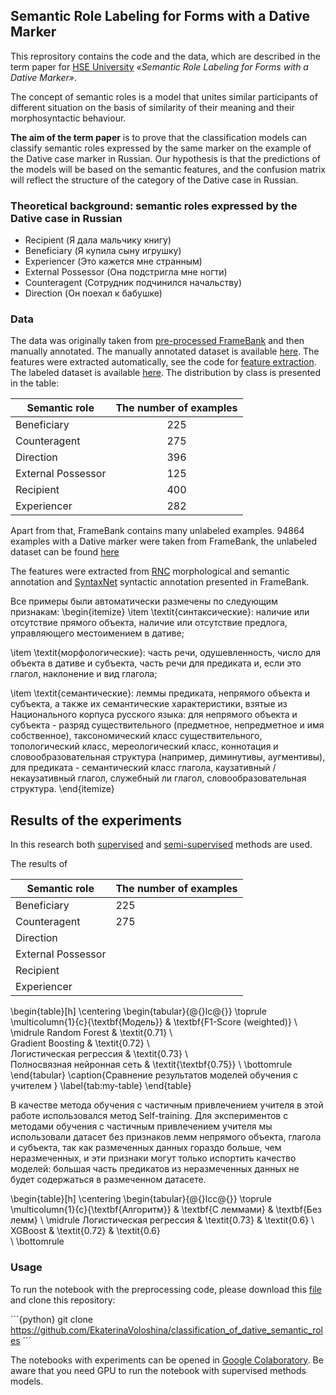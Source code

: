 ## Semantic Role Labeling for Forms with a Dative Marker 

This reprository contains the code and the data, which are described in the term paper for [HSE University](https://www.hse.ru/ba/ling) *«Semantic Role Labeling for Forms with a Dative Marker»*. 

The concept of semantic roles is a model that unites similar participants of different situation on the basis of similarity of their meaning and their morphosyntactic behaviour. 

**The aim of the term paper** is to prove that the classification models can classify semantic roles expressed by the same marker on the example of the Dative case marker in Russian. Our hypothesis is that the predictions of the models will be based on the semantic features, and the confusion matrix will reflect the structure of the category of the Dative case in Russian. 

### Theoretical background: semantic roles expressed by the Dative case in Russian

* Recipient (Я дала мальчику книгу)
* Beneficiary (Я купила сыну игрушку)
* Experiencer (Это кажется мне странным)
* External Possessor (Она подстригла мне ногти)
* Counteragent (Сотрудник подчинился начальству)
* Direction (Он поехал к бабушке)

### Data

The data was originally taken from [pre-processed FrameBank](http://nlp.isa.ru/framebank_parser/data/annotated_corpus_fixed+syntaxnet.json) and then manually annotated. The manually annotated dataset is available [here](https://github.com/EkaterinaVoloshina/classification_of_dative_semantic_roles/blob/main/data/data_from_framebank.csv). The features were extracted automatically, see the code for [feature extraction](https://github.com/EkaterinaVoloshina/classification_of_dative_semantic_roles/blob/main/notebooks/preprocessing.ipynb).  The labeled dataset is available [here](https://github.com/EkaterinaVoloshina/classification_of_dative_semantic_roles/blob/main/data/annotated_data.csv). The distribution by class is presented in the table:

| Semantic role | The number of examples |
| ------------- | :--------------------: |
| Beneficiary   |           225          |                      
| Counteragent  |           275          |   
| Direction     |           396          | 
| External Possessor |      125          |
| Recipient     |           400          |
| Experiencer   |           282          |

Apart from that, FrameBank contains many unlabeled examples. 94864 examples with a Dative marker were taken from FrameBank, the unlabeled dataset can be found [here](https://github.com/EkaterinaVoloshina/classification_of_dative_semantic_roles/blob/main/data/unannotated_data.csv)

The features were extracted from [RNC](https://ruscorpora.ru/new/) morphological and semantic annotation and [SyntaxNet](https://ai.googleblog.com/2016/05/announcing-syntaxnet-worlds-most.html) syntactic annotation presented in FrameBank.

Все примеры были автоматически размечены по следующим признакам:
\begin{itemize}
\item \textit{синтаксические}: наличие или отсутствие прямого объекта, наличие или отсутствие предлога, управляющего местоимением в дативе;

\item \textit{морфологические}: часть речи, одушевленность, число для объекта в дативе и субъекта, часть речи для предиката и, если это глагол, наклонение и вид глагола;

\item \textit{семантические}: леммы предиката, непрямого объекта и субъекта, а также их семантические характеристики, взятые из Национального корпуса русского языка: для непрямого объекта и субъекта - разряд существительного (предметное, непредметное и имя собственное), таксономический класс существительного, топологический класс, мереологический класс, коннотация и словообразовательная структура (например, диминутивы, аугментивы), для предиката - семантический класс глагола, каузативный / некаузативный глагол, служебный ли глагол, словообразовательная структура.
\end{itemize}

## Results of the experiments

In this research both [supervised](https://github.com/EkaterinaVoloshina/classification_of_dative_semantic_roles/blob/main/notebooks/supervised_methods.ipynb) and [semi-supervised](https://github.com/EkaterinaVoloshina/classification_of_dative_semantic_roles/blob/main/notebooks/semi_supervised_methods.ipynb) methods are used. 

The results of 

| Semantic role | The number of examples |
| ------------- | ---------------------- |
| Beneficiary   |           225          |                      
| Counteragent  |           275          |   
| Direction
| External Possessor
| Recipient
| Experiencer



\begin{table}[h]
\centering
\begin{tabular}{@{}lc@{}}
\toprule
\multicolumn{1}{c}{\textbf{Модель}} & \textbf{F1-Score (weighted)} \\ \midrule
Random Forest                         & \textit{0.71}  \\   
Gradient Boosting                     & \textit{0.72}  \\       
Логистическая регрессия               & \textit{0.73}    \\     
Полносвязная нейронная сеть           & \textit{\textbf{0.75}}       \\ \bottomrule
\end{tabular}
\caption{Сравнение результатов моделей обучения с учителем
}
\label{tab:my-table}
\end{table}

В качестве метода обучения с частичным привлечением учителя в этой работе использовался метод Self-training. Для экспериментов с методами обучения с частичным привлечением учителя мы использовали датасет без признаков лемм непрямого объекта, глагола и субъекта, так как размеченных данных гораздо больше, чем неразмеченных, и эти признаки могут только испортить качество моделей: большая часть предикатов из неразмеченных данных не будет содержаться в размеченном датасете. 

\begin{table}[h]
\centering
\begin{tabular}{@{}lcc@{}}
\toprule
\multicolumn{1}{c}{\textbf{Алгоритм}} & \textbf{С леммами} & \textbf{Без лемм} \\
\midrule
Логистическая регрессия               & \textit{0.73}      & \textit{0.6}      \\
XGBoost                               & \textit{0.72}      & \textit{0.6}   
      \\ \bottomrule
 
 
 ### Usage 

To run the notebook with the preprocessing code, please download this [file](http://nlp.isa.ru/framebank_parser/data/annotated_corpus_fixed+syntaxnet.json) and clone this repository:

´´´{python}
git clone https://github.com/EkaterinaVoloshina/classification_of_dative_semantic_roles
´´´

The notebooks with experiments can be opened in [Google Colaboratory](https://colab.research.google.com/?utm_source=scs-index). Be aware that you need GPU to run the notebook with supervised methods models.



